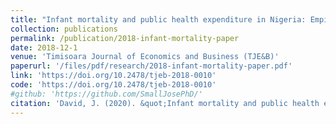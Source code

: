 ```yaml
---
title: "Infant mortality and public health expenditure in Nigeria: Empirical explanation of the nexus"
collection: publications
permalink: /publication/2018-infant-mortality-paper
date: 2018-12-1
venue: 'Timisoara Journal of Economics and Business (TJE&B)'
paperurl: '/files/pdf/research/2018-infant-mortality-paper.pdf'
link: 'https://doi.org/10.2478/tjeb-2018-0010'
code: 'https://doi.org/10.2478/tjeb-2018-0010'
#github: 'https://github.com/SmallJosePhD/'
citation: 'David, J. (2020). &quot;Infant mortality and public health expenditure in Nigeria: Empirical explanation of the nexus.&quot; <i>Timisoara Journal of Economics and Business (TJE&B)</i>, <i>11</i>(2), 149-164. doi:10.2478/tjeb-2018-0010'
---
```

